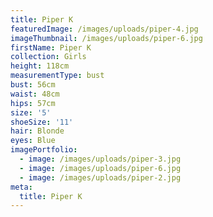 ```yaml
---
title: Piper K
featuredImage: /images/uploads/piper-4.jpg
imageThumbnail: /images/uploads/piper-6.jpg
firstName: Piper K
collection: Girls
height: 118cm
measurementType: bust
bust: 56cm
waist: 48cm
hips: 57cm
size: '5'
shoeSize: '11'
hair: Blonde
eyes: Blue
imagePortfolio:
  - image: /images/uploads/piper-3.jpg
  - image: /images/uploads/piper-6.jpg
  - image: /images/uploads/piper-2.jpg
meta:
  title: Piper K
---
```


